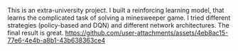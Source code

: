 This is an extra-university project. I built a reinforcing learning model, that learns the complicated task of solving a minesweeper game. I tried different strategies (policy-based and DQN) and different network architectures. The final result is great.
https://github.com/user-attachments/assets/4eb8ac15-77e6-4e4b-a8b1-43b638363ce4


